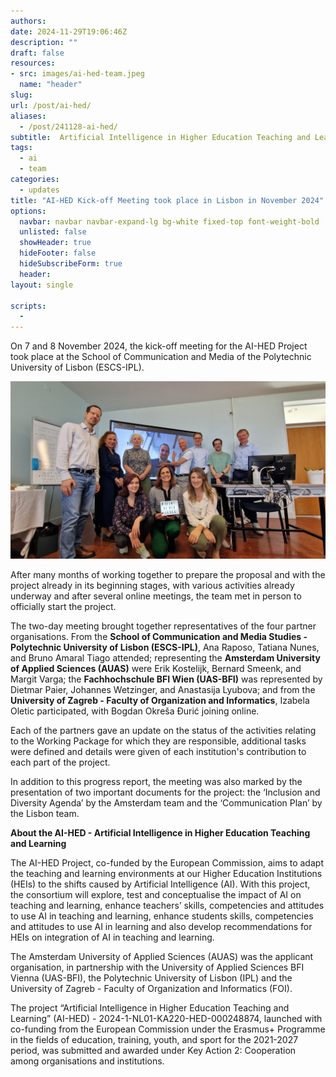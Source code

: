 ```yaml
---
authors:
date: 2024-11-29T19:06:46Z
description: ""
draft: false
resources: 
- src: images/ai-hed-team.jpeg
  name: "header"
slug:
url: /post/ai-hed/
aliases:
  - /post/241128-ai-hed/
subtitle:  Artificial Intelligence in Higher Education Teaching and Learning
tags: 
  - ai
  - team
categories: 
  - updates
title: "AI-HED Kick-off Meeting took place in Lisbon in November 2024"
options:
  navbar: navbar navbar-expand-lg bg-white fixed-top font-weight-bold
  unlisted: false
  showHeader: true
  hideFooter: false
  hideSubscribeForm: true
  header:
layout: single

scripts:
  -
---
```


On 7 and 8 November 2024, the kick-off meeting for the AI-HED Project took place at the School of Communication and Media of the Polytechnic University of Lisbon (ESCS-IPL).

![ai-hed team](./images/ai-hed-team.jpeg)

After many months of working together to prepare the proposal and with the project already in its beginning stages, with various activities already underway and after several online meetings, the team met in person to officially start the project.

The two-day meeting brought together representatives of the four partner organisations. From the **School of Communication and Media Studies - Polytechnic University of Lisbon (ESCS-IPL)**, Ana Raposo, Tatiana Nunes, and Bruno Amaral Tiago attended; representing the **Amsterdam University of Applied Sciences (AUAS)** were Erik Kostelijk, Bernard Smeenk, and Margit Varga; the **Fachhochschule BFI Wien (UAS-BFI)** was represented by Dietmar Paier, Johannes Wetzinger, and Anastasija Lyubova; and from the **University of Zagreb - Faculty of Organization and Informatics**, Izabela Oletic participated, with Bogdan Okreša Đurić joining online.

Each of the partners gave an update on the status of the activities relating to the Working Package for which they are responsible, additional tasks were defined and details were given of each institution's contribution to each part of the project.

In addition to this progress report, the meeting was also marked by the presentation of two important documents for the project: the ‘Inclusion and Diversity Agenda’ by the Amsterdam team and the ‘Communication Plan’ by the Lisbon team.

**About the AI-HED - Artificial Intelligence in Higher Education Teaching and Learning**

The AI-HED Project, co-funded by the European Commission, aims to adapt the teaching and learning environments at our Higher Education Institutions (HEIs) to the shifts caused by Artificial Intelligence (AI). With this project, the consortium will explore, test and conceptualise the impact of AI on teaching and learning, enhance teachers’ skills, competencies and attitudes to use AI in teaching and learning, enhance students skills, competencies and attitudes to use AI in learning and also develop recommendations for HEIs on integration of AI in teaching and learning.

The Amsterdam University of Applied Sciences (AUAS) was the applicant organisation, in partnership with the University of Applied Sciences BFI Vienna (UAS-BFI), the Polytechnic University of Lisbon (IPL) and the University of Zagreb - Faculty of Organization and Informatics (FOI).

The project “Artificial Intelligence in Higher Education Teaching and Learning” (AI-HED) - 2024-1-NL01-KA220-HED-000248874, launched with co-funding from the European Commission under the Erasmus+ Programme in the fields of education, training, youth, and sport for the 2021-2027 period, was submitted and awarded under Key Action 2: Cooperation among organisations and institutions.